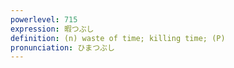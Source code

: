 ```yaml
---
powerlevel: 715
expression: 暇つぶし
definition: (n) waste of time; killing time; (P)
pronunciation: ひまつぶし
---
```


